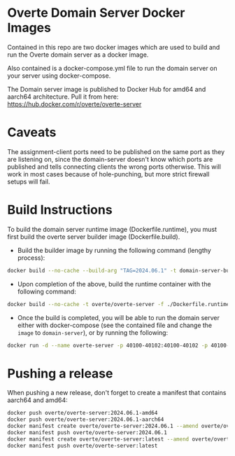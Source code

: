 # Overte Domain Server Docker Images

Contained in this repo are two docker images which are used to build and run the Overte domain server as a docker image.

Also contained is a docker-compose.yml file to run the domain server on your server using docker-compose.

The Domain server image is published to Docker Hub for amd64 and aarch64 architecture. Pull it from here: https://hub.docker.com/r/overte/overte-server

# Caveats

The assignment-client ports need to be published on the same port as they are listening on, since the domain-server doesn't know which ports are published and tells connecting clients the wrong ports otherwise.
This will work in most cases because of hole-punching, but more strict firewall setups will fail.

# Build Instructions

To build the domain server runtime image (Dockerfile.runtime), you must first build the overte server builder image (Dockerfile.build).

- Build the builder image by running the following command (lengthy process): 
```sh 
docker build --no-cache --build-arg "TAG=2024.06.1" -t domain-server-builder -f ./Dockerfile.build .
```
- Upon completion of the above, build the runtime container with the following command:
```sh 
docker build --no-cache -t overte/overte-server -f ./Dockerfile.runtime .
```

- Once the build is completed, you will be able to run the domain server either with docker-compose (see the contained file and change the `image` to `domain-server`), or by running the following:
```sh
docker run -d --name overte-server -p 40100-40102:40100-40102 -p 40100-40102:40100-40102/udp -p 48000-48006:48000-48006/udp -v $(pwd)/logs:/var/log -v $(pwd)/data:/root/.local/share/Overte --restart unless-stopped domain-server
```

# Pushing a release

When pushing a new release, don't forget to create a manifest that contains aarch64 and amd64:
```bash
docker push overte/overte-server:2024.06.1-amd64
docker push overte/overte-server:2024.06.1-aarch64
docker manifest create overte/overte-server:2024.06.1 --amend overte/overte-server:2024.06.1-amd64 --amend overte/overte-server:2024.06.1-aarch64
docker manifest push overte/overte-server:2024.06.1
docker manifest create overte/overte-server:latest --amend overte/overte-server:2024.06.1-amd64 --amend overte/overte-server:2024.06.1-aarch64
docker manifest push overte/overte-server:latest
```
